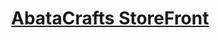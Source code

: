<p align="center">
  <a href="https://www.abatacrafts.vercel.app">
  </p>

<h1 align="center">
 AbataCrafts StoreFront 
</h1>
